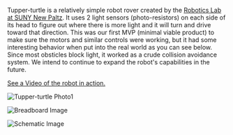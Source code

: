 Tupper-turtle is a relatively simple robot rover created by the [Robotics Lab at SUNY New Paltz](http://www.botsandbrains.com/group/new-paltz-robotics-lab). It uses 2 light sensors (photo-resistors) on each side of its head to figure out where there is more light and it will turn and drive toward that direction. This was our first MVP (minimal viable product) to make sure the motors and similar controls were working, but it had some interesting behavior when put into the real world as you can see below.  Since most obsticles block light, it worked as a crude collision avoidance system. We intend to continue to expand the robot's capabilities in the future.

[See a Video of the robot in action.](http://www.botsandbrains.com/video/tupperturtle-fall-2012-robotics-lab-project)

![Tupper-turtle Photo1](https://raw.github.com/new-paltz-robotics/tupper-turtle/master/tupper-turtle_photo1.jpg)

![Breadboard Image](https://raw.github.com/new-paltz-robotics/tupper-turtle/master/tupper-turtle_bb.jpg)

![Schematic Image](https://raw.github.com/new-paltz-robotics/tupper-turtle/master/tupper-turtle_schem.jpg)

